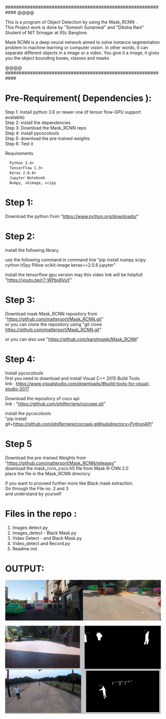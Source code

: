 ############################################################
@@@@

This is a program of Object Detection by using the Mask_RCNN
.  
This Project work is done by "Somesh Sunariwal" and "Diksha Rani" Student of NIT Srinagar at IISc Banglore.

Mask RCNN is a deep neural network aimed to solve instance segmentation problem in machine learning or computer vision.
In other words, it can separate different objects in a image or a video.
You give it a image, it gives you the object bounding boxes, classes and masks

@@@@
############################################################  

# Pre-Requirement( Dependencies ):

Step 1: Install python 3.6 or newer one (if tensor flow-GPU support available)  
Step 2: install the dependencies  
Step 3: Download the Mask_RCNN repo  
Step 4: install pycocotools  
Step 5: download the pre-trained weights  
Step 6: Test it
  
Requirements  

      Python 3.4+  
      TensorFlow 1.3+  
      Keras 2.0.8+  
      Jupyter Notebook  
      Numpy, skimage, scipy  

# Step 1:

Download the python from "https://www.python.org/downloads/"

# Step 2:
install the following library.

use the following command in command line 
"pip install numpy scipy cython h5py Pillow scikit-image keras==2.0.8 jupyter"

install the tensorflow gpu version
may this video link will be helpfull "https://youtu.be/r7-WPbx8VuY"

# Step 3:

Download mask Mask_RCNN repository from "https://github.com/matterport/Mask_RCNN.git"   
or you can clone the repository using "git clone https://github.com/matterport/Mask_RCNN.git"  

or you can also use "https://github.com/karolmajek/Mask_RCNN"  

# Step 4:

Install pycocotools  
first you need to download and install Visual C++ 2015 Build Tools  
link :  https://www.visualstudio.com/downloads/#build-tools-for-visual-studio-2017  

Download the repository of coco api   
link : "https://github.com/philferriere/cocoapi.git"  

install the pycocotools  
"pip install git+https://github.com/philferriere/cocoapi.git#subdirectory=PythonAPI"  

# Step 5 
Download the pre-trained Weights from "https://github.com/matterport/Mask_RCNN/releases"  
download the mask_rcnn_coco.h5 file from Mask R-CNN 2.0  
place the file in the Mask_RCNN directory  

if you want to proceed further more like Black mask extraction.  
Go through the File no. 2 and 3  
and understand by yourself

# Files in the repo :  

1. Images detect.py
2. Images_detect - Black Mask.py
3. Video Detect - and Black Mask.py
4. Video_detect and Record.py
5. Readme.md

# OUTPUT:
![](images/Image_2.png)  

![](images/Image_1.png)



